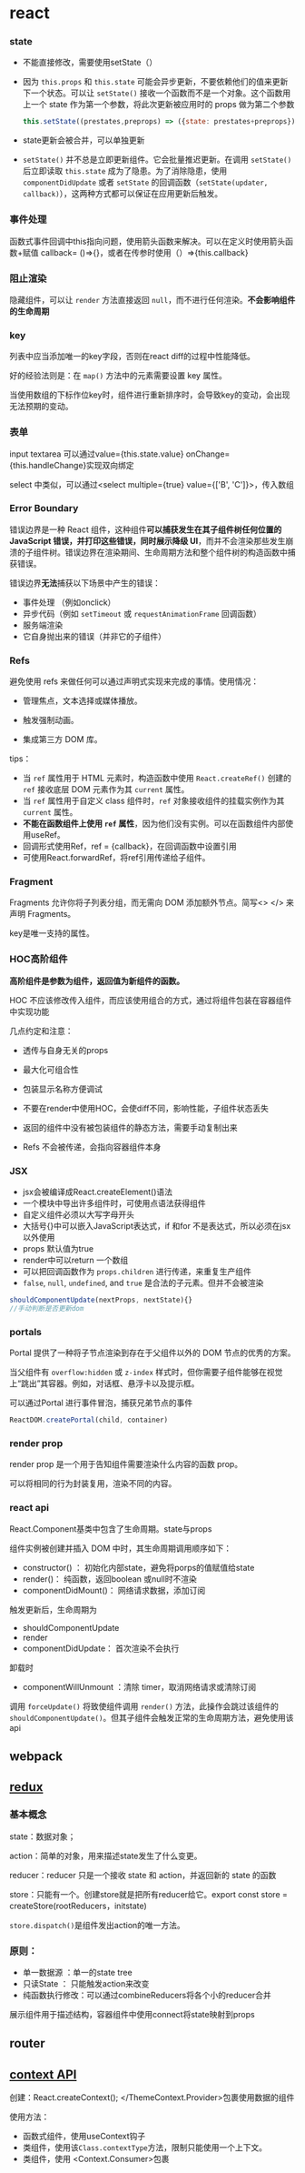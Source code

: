# react

### state

+ 不能直接修改，需要使用setState（）

+ 因为 `this.props` 和 `this.state` 可能会异步更新，不要依赖他们的值来更新下一个状态。可以让 `setState()` 接收一个函数而不是一个对象。这个函数用上一个 state 作为第一个参数，将此次更新被应用时的 props 做为第二个参数

  ```jsx
  this.setState((prestates,preprops) => ({state: prestates+preprops}));
  ```

+ state更新会被合并，可以单独更新

+ `setState()` 并不总是立即更新组件。它会批量推迟更新。在调用 `setState()` 后立即读取 `this.state` 成为了隐患。为了消除隐患，使用 `componentDidUpdate` 或者 `setState` 的回调函数（`setState(updater, callback)`），这两种方式都可以保证在应用更新后触发。

### 事件处理

  函数式事件回调中this指向问题，使用箭头函数来解决。可以在定义时使用箭头函数+赋值          callback= ()=>{}，或者在传参时使用（）=>{this.callback}

###  阻止渲染

隐藏组件，可以让 `render` 方法直接返回 `null`，而不进行任何渲染。<strong>不会影响组件的生命周期</strong>

### key

列表中应当添加唯一的key字段，否则在react diff的过程中性能降低。

好的经验法则是：在 `map()` 方法中的元素需要设置 key 属性。

当使用数组的下标作位key时，组件进行重新排序时，会导致key的变动，会出现无法预期的变动。

### 表单

input textarea 可以通过value={this.state.value} onChange={this.handleChange}实现双向绑定

select 中类似，可以通过<select multiple={true} value={['B', 'C']}>，传入数组

### Error Boundary

错误边界是一种 React 组件，这种组件**可以捕获发生在其子组件树任何位置的 JavaScript 错误，并打印这些错误，同时展示降级 UI**，而并不会渲染那些发生崩溃的子组件树。错误边界在渲染期间、生命周期方法和整个组件树的构造函数中捕获错误。

错误边界**无法**捕获以下场景中产生的错误：

- 事件处理 （例如onclick）
- 异步代码（例如 `setTimeout` 或 `requestAnimationFrame` 回调函数）
- 服务端渲染
- 它自身抛出来的错误（并非它的子组件）

### Refs

避免使用 refs 来做任何可以通过声明式实现来完成的事情。使用情况：

- 管理焦点，文本选择或媒体播放。

- 触发强制动画。

- 集成第三方 DOM 库。

tips：

- 当 `ref` 属性用于 HTML 元素时，构造函数中使用 `React.createRef()` 创建的 `ref` 接收底层 DOM 元素作为其 `current` 属性。
- 当 `ref` 属性用于自定义 class 组件时，`ref` 对象接收组件的挂载实例作为其 `current` 属性。
- **不能在函数组件上使用 `ref` 属性**，因为他们没有实例。可以在函数组件内部使用useRef。
- 回调形式使用Ref，ref = {callback}，在回调函数中设置引用
- 可使用React.forwardRef，将ref引用传递给子组件。

### Fragment

Fragments 允许你将子列表分组，而无需向 DOM 添加额外节点。简写<> </> 来声明 Fragments。

key是唯一支持的属性。

### HOC高阶组件

**高阶组件是参数为组件，返回值为新组件的函数。**

HOC 不应该修改传入组件，而应该使用组合的方式，通过将组件包装在容器组件中实现功能

几点约定和注意：

- 透传与自身无关的props

- 最大化可组合性

- 包装显示名称方便调试

- 不要在render中使用HOC，会使diff不同，影响性能，子组件状态丢失

- 返回的组件中没有被包装组件的静态方法，需要手动复制出来

- Refs 不会被传递，会指向容器组件本身

### JSX

- jsx会被编译成React.createElement()语法
- 一个模块中导出许多组件时，可使用点语法获得组件
- 自定义组件必须以大写字母开头
- 大括号{}中可以嵌入JavaScript表达式，if 和for 不是表达式，所以必须在jsx以外使用
- props 默认值为true
- render中可以return 一个数组
- 可以把回调函数作为 `props.children` 进行传递，来重复生产组件
- `false`, `null`, `undefined`, and `true` 是合法的子元素。但并不会被渲染

```jsx
shouldComponentUpdate(nextProps, nextState){}
//手动判断是否更新dom
```

### portals
Portal 提供了一种将子节点渲染到存在于父组件以外的 DOM 节点的优秀的方案。

当父组件有 `overflow:hidden` 或 `z-index` 样式时，但你需要子组件能够在视觉上“跳出”其容器。例如，对话框、悬浮卡以及提示框。

可以通过Portal 进行事件冒泡，捕获兄弟节点的事件

```jsx
ReactDOM.createPortal(child, container)
```

### render prop

render prop 是一个用于告知组件需要渲染什么内容的函数 prop。

可以将相同的行为封装复用，渲染不同的内容。

### react api

 React.Component基类中包含了生命周期。state与props

组件实例被创建并插入 DOM 中时，其生命周期调用顺序如下：

- constructor()  ： 初始化内部state，避免将porps的值赋值给state
- render()： 纯函数，返回boolean 或null时不渲染
- componentDidMount()： 网络请求数据，添加订阅

触发更新后，生命周期为

+ shouldComponentUpdate
+ render
+ componentDidUpdate： 首次渲染不会执行

卸载时 

- componentWillUnmount ：清除 timer，取消网络请求或清除订阅

调用 `forceUpdate()` 将致使组件调用 `render()` 方法，此操作会跳过该组件的 `shouldComponentUpdate()`。但其子组件会触发正常的生命周期方法，避免使用该api

## webpack

## [redux](https://www.redux.org.cn)

### 基本概念

state：数据对象；

action：简单的对象，用来描述state发生了什么变更。

reducer：reducer 只是一个接收 state 和 action，并返回新的 state 的函数

store：只能有一个。创建store就是把所有reducer给它。export const store = createStore(rootReducers，initstate)

`store.dispatch()`是组件发出action的唯一方法。

### 原则：

- 单一数据源 ：单一的state tree
- 只读State ： 只能触发action来改变
- 纯函数执行修改：可以通过combineReducers将各个小的reducer合并

展示组件用于描述结构，容器组件中使用connect将state映射到props

## router

## [context API](https://www.smashingmagazine.com/2020/01/introduction-react-context-api/#top)

创建：React.createContext(); </ThemeContext.Provider>包裹使用数据的组件

使用方法：

+ 函数式组件，使用useContext钩子
+ 类组件，使用该`Class.contextType`方法，限制只能使用一个上下文。
+ 类组件，使用 <Context.Consumer>包裹

